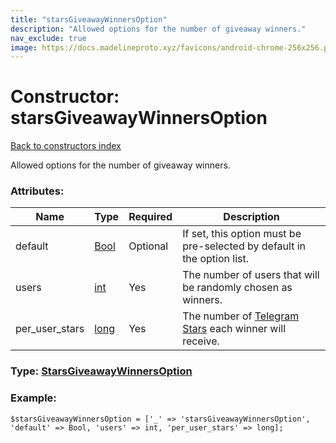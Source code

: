 ```yaml
---
title: "starsGiveawayWinnersOption"
description: "Allowed options for the number of giveaway winners."
nav_exclude: true
image: https://docs.madelineproto.xyz/favicons/android-chrome-256x256.png
---
```

# Constructor: starsGiveawayWinnersOption  
[Back to constructors index](/API_docs/constructors/index.html)



Allowed options for the number of giveaway winners.

### Attributes:

| Name     |    Type       | Required | Description |
|----------|---------------|----------|-------------|
|default|[Bool](/API_docs/types/Bool.html) | Optional|If set, this option must be pre-selected by default in the option list.|
|users|[int](/API_docs/types/int.html) | Yes|The number of users that will be randomly chosen as winners.|
|per\_user\_stars|[long](/API_docs/types/long.html) | Yes|The number of [Telegram Stars](https://core.telegram.org/api/stars) each winner will receive.|



### Type: [StarsGiveawayWinnersOption](/API_docs/types/StarsGiveawayWinnersOption.html)


### Example:

```
$starsGiveawayWinnersOption = ['_' => 'starsGiveawayWinnersOption', 'default' => Bool, 'users' => int, 'per_user_stars' => long];
```  
